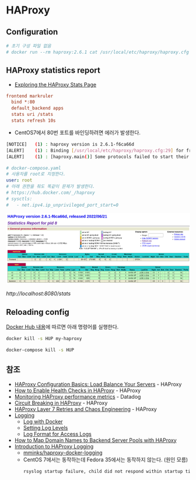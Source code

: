 # HAProxy

## Configuration

```sh
# 초기 구성 파일 없음
# docker run --rm haproxy:2.6.1 cat /usr/local/etc/haproxy/haproxy.cfg > haproxy.cfg.example
```

## HAProxy statistics report

- [Exploring the HAProxy Stats Page](https://www.haproxy.com/blog/exploring-the-haproxy-stats-page/)

```cfg
frontend markruler
  bind *:80
  default_backend apps
  stats uri /stats
  stats refresh 10s
```

- CentOS7에서 80번 포트를 바인딩하려면 에러가 발생한다.

```sh
[NOTICE]   (1) : haproxy version is 2.6.1-f6ca66d
[ALERT]    (1) : Binding [/usr/local/etc/haproxy/haproxy.cfg:29] for frontend proxy: cannot bind socket (Permission denied) for [0.0.0.0:80]
[ALERT]    (1) : [haproxy.main()] Some protocols failed to start their listeners! Exiting.
```

```yaml
# docker-compose.yaml
# 사용자를 root로 지정한다.
user: root
# 아래 권한을 줘도 똑같이 문제가 발생한다.
# https://hub.docker.com/_/haproxy
# sysctls:
#   - net.ipv4.ip_unprivileged_port_start=0
```

![HAProxy Stats](../images/haproxy/haproxy-stats.png)

*http://localhost:8080/stats*

## Reloading config

[Docker Hub 내용](https://hub.docker.com/_/haproxy)에 따르면 아래 명령어를 실행한다.

```sh
docker kill -s HUP my-haproxy
```

```sh
docker-compose kill -s HUP
```

## 참조

- [HAProxy Configuration Basics: Load Balance Your Servers](https://www.haproxy.com/blog/haproxy-configuration-basics-load-balance-your-servers/) - HAProxy
- [How to Enable Health Checks in HAProxy](https://www.haproxy.com/blog/how-to-enable-health-checks-in-haproxy/) - HAProxy
- [Monitoring HAProxy performance metrics](https://www.datadoghq.com/blog/monitoring-haproxy-performance-metrics/) - Datadog
- [Circuit Breaking in HAProxy](https://www.haproxy.com/blog/circuit-breaking-haproxy/) - HAProxy
- [HAProxy Layer 7 Retries and Chaos Engineering](https://www.haproxy.com/blog/haproxy-layer-7-retries-and-chaos-engineering/) - HAProxy
- [Logging](https://www.haproxy.com/documentation/hapee/2-5r1/observability/logging/)
  - [Log with Docker](https://www.haproxy.com/documentation/hapee/2-5r1/observability/logging/log-with-docker/)
  - [Setting Log Levels](https://www.haproxy.com/documentation/hapee/2-5r1/observability/logging/log-level-setting/)
  - [Log Format for Access Logs](https://www.haproxy.com/documentation/hapee/2-5r1/observability/logging/log-formats/)
- [How to Map Domain Names to Backend Server Pools with HAProxy](https://www.haproxy.com/blog/how-to-map-domain-names-to-backend-server-pools-with-haproxy/)
- [Introduction to HAProxy Logging](https://www.haproxy.com/blog/introduction-to-haproxy-logging/)
  - [mminks/haproxy-docker-logging](https://github.com/mminks/haproxy-docker-logging)
  - CentOS 7에서는 동작하는데 Fedora 35에서는 동작하지 않는다. (원인 모름)
    ```sh
    rsyslog startup failure, child did not respond within startup timeout
    ```
